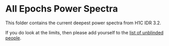 # All Epochs Power Spectra

This folder contains the current deepest power spectra from H1C IDR 3.2.

If you do look at the limits, then please add yourself to the [list of unblinded people](https://docs.google.com/spreadsheets/d/18Y53_OuyETRFBRcAsM4DwAv9zK3tsC9GmT81W9iJS3E/edit#gid=0).

